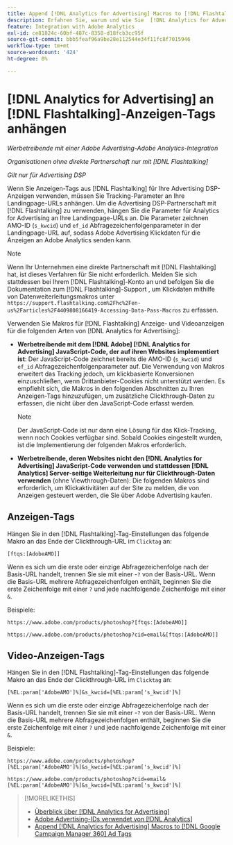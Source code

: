 ```yaml
---
title: Append [!DNL Analytics for Advertising] Macros to [!DNL Flashtalking] Ad Tags
description: Erfahren Sie, warum und wie Sie  [!DNL Analytics for Advertising] -Makros zu Ihren  [!DNL Flashtalking]  hinzufügen
feature: Integration with Adobe Analytics
exl-id: ce81824c-60bf-487c-8358-d18fcb3cc95f
source-git-commit: bbb5feaf96a9be28e112544e34f11fc8f7015946
workflow-type: tm+mt
source-wordcount: '424'
ht-degree: 0%

---
```


# [!DNL Analytics for Advertising] an [!DNL Flashtalking]-Anzeigen-Tags anhängen

*Werbetreibende mit einer Adobe Advertising-Adobe Analytics-Integration*

*Organisationen ohne direkte Partnerschaft nur mit [!DNL Flashtalking]*

*Gilt nur für Advertising DSP*

Wenn Sie Anzeigen-Tags aus [!DNL Flashtalking] für Ihre Advertising DSP-Anzeigen verwenden, müssen Sie Tracking-Parameter an Ihre Landingpage-URLs anhängen. Um die Advertising DSP-Partnerschaft mit [!DNL Flashtalking] zu verwenden, hängen Sie die Parameter für Analytics for Advertising an Ihre Landingpage-URLs an. Die Parameter zeichnen AMO-ID (`s_kwcid`) und `ef_id` Abfragezeichenfolgenparameter in der Landingpage-URL auf, sodass Adobe Advertising Klickdaten für die Anzeigen an Adobe Analytics senden kann.

>[!NOTE]
>
>Wenn Ihr Unternehmen eine direkte Partnerschaft mit [!DNL Flashtalking] hat, ist dieses Verfahren für Sie nicht erforderlich. Melden Sie sich stattdessen bei Ihrem [!DNL Flashtalking]-Konto an und befolgen Sie die Dokumentation zum [!DNL Flashtalking]-Support , um Klickdaten mithilfe von Datenweiterleitungsmakros unter `https://support.flashtalking.com%2Fhc%2Fen-us%2Farticles%2F4409808166419-Accessing-Data-Pass-Macros` zu erfassen.

Verwenden Sie Makros für [!DNL Flashtalking] Anzeige- und Videoanzeigen für die folgenden Arten von [!DNL Analytics for Advertising]:

* **Werbetreibende mit dem [!DNL Adobe] [!DNL Analytics for Advertising] JavaScript-Code, der auf ihren Websites implementiert ist**: Der JavaScript-Code zeichnet bereits die AMO-ID (`s_kwcid`) und `ef_id` Abfragezeichenfolgenparameter auf. Die Verwendung von Makros erweitert das Tracking jedoch, um klickbasierte Konversionen einzuschließen, wenn Drittanbieter-Cookies nicht unterstützt werden. Es empfiehlt sich, die Makros in den folgenden Abschnitten zu Ihren Anzeigen-Tags hinzuzufügen, um zusätzliche Clickthrough-Daten zu erfassen, die nicht über den JavaScript-Code erfasst werden.

  >[!NOTE]
  >
  >Der JavaScript-Code ist nur dann eine Lösung für das Klick-Tracking, wenn noch Cookies verfügbar sind. Sobald Cookies eingestellt wurden, ist die Implementierung der folgenden Makros erforderlich.

* **Werbetreibende, deren Websites nicht den [!DNL Analytics for Advertising] JavaScript-Code verwenden und stattdessen [!DNL Analytics] Server-seitige Weiterleitung nur für Clickthrough-Daten verwenden** (ohne Viewthrough-Daten): Die folgenden Makros sind erforderlich, um Klickaktivitäten auf der Site zu melden, die von Anzeigen gesteuert werden, die Sie über Adobe Advertising kaufen.

## Anzeigen-Tags

Hängen Sie in den [!DNL Flashtalking]-Tag-Einstellungen das folgende Makro an das Ende der Clickthrough-URL im `Clicktag` an:

```
[ftqs:[AdobeAMO]]
```

Wenn es sich um die erste oder einzige Abfragezeichenfolge nach der Basis-URL handelt, trennen Sie sie mit einer -`?` von der Basis-URL. Wenn die Basis-URL mehrere Abfragezeichenfolgen enthält, beginnen Sie die erste Zeichenfolge mit einer `?` und jede nachfolgende Zeichenfolge mit einer `&`.

Beispiele:

`https://www.adobe.com/products/photoshop?[ftqs:[AdobeAMO]]`

`https://www.adobe.com/products/photoshop?cid=email&[ftqs:[AdobeAMO]]`

## Video-Anzeigen-Tags

Hängen Sie in den [!DNL Flashtalking]-Tag-Einstellungen das folgende Makro an das Ende der Clickthrough-URL im `Clicktag` an:

```
[%EL:param['AdobeAMO']%]&s_kwcid=[%EL:param['s_kwcid']%]
```

Wenn es sich um die erste oder einzige Abfragezeichenfolge nach der Basis-URL handelt, trennen Sie sie mit einer -`?` von der Basis-URL. Wenn die Basis-URL mehrere Abfragezeichenfolgen enthält, beginnen Sie die erste Zeichenfolge mit einer `?` und jede nachfolgende Zeichenfolge mit einer `&`.

Beispiele:

`https://www.adobe.com/products/photoshop?[%EL:param['AdobeAMO']%]&s_kwcid=[%EL:param['s_kwcid']%]`

`https://www.adobe.com/products/photoshop?cid=email&[%EL:param['AdobeAMO']%]&s_kwcid=[%EL:param['s_kwcid']%]`

>[!MORELIKETHIS]
>
>* [Überblick über [!DNL Analytics for Advertising]](overview.md)
>* [Adobe Advertising-IDs verwendet von [!DNL Analytics]](/help/integrations/analytics/ids.md)
>* [Append [!DNL Analytics for Advertising] Macros to [!DNL Google Campaign Manager 360] Ad Tags](/help/integrations/analytics/macros-google-campaign-manager.md)

